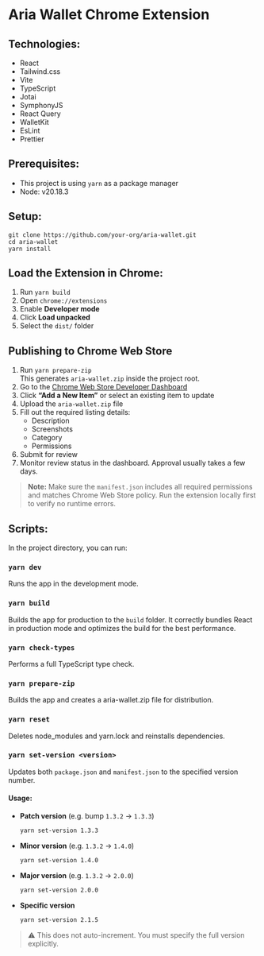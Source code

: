 # Aria Wallet Chrome Extension

## Technologies:

- React
- Tailwind.css
- Vite
- TypeScript
- Jotai
- SymphonyJS
- React Query
- WalletKit
- EsLint
- Prettier

## Prerequisites:

- This project is using `yarn` as a package manager
- Node: v20.18.3

## Setup:

```
git clone https://github.com/your-org/aria-wallet.git
cd aria-wallet
yarn install
```

## Load the Extension in Chrome:

1. Run `yarn build`
2. Open `chrome://extensions`
3. Enable **Developer mode**
4. Click **Load unpacked**
5. Select the `dist/` folder

## Publishing to Chrome Web Store

1. Run `yarn prepare-zip`  
   This generates `aria-wallet.zip` inside the project root.
2. Go to the [Chrome Web Store Developer Dashboard](https://chrome.google.com/webstore/devconsole)
3. Click **“Add a New Item”** or select an existing item to update
4. Upload the `aria-wallet.zip` file
5. Fill out the required listing details:
   - Description
   - Screenshots
   - Category
   - Permissions
6. Submit for review
7. Monitor review status in the dashboard. Approval usually takes a few days.

> **Note:** Make sure the `manifest.json` includes all required permissions and matches Chrome Web Store policy. Run the extension locally first to verify no runtime errors.

## Scripts:

In the project directory, you can run:

### `yarn dev`

Runs the app in the development mode.

### `yarn build`

Builds the app for production to the `build` folder.
It correctly bundles React in production mode and optimizes the build for the best performance.

### `yarn check-types`

Performs a full TypeScript type check.

### `yarn prepare-zip`

Builds the app and creates a aria-wallet.zip file for distribution.

### `yarn reset`

Deletes node_modules and yarn.lock and reinstalls dependencies.

### `yarn set-version <version>`

Updates both `package.json` and `manifest.json` to the specified version number.

#### Usage:

- **Patch version** (e.g. bump `1.3.2` → `1.3.3`)

  ```bash
  yarn set-version 1.3.3
  ```

- **Minor version** (e.g. `1.3.2` → `1.4.0`)

  ```bash
  yarn set-version 1.4.0
  ```

- **Major version** (e.g. `1.3.2` → `2.0.0`)

  ```bash
  yarn set-version 2.0.0
  ```

- **Specific version**
  ```bash
  yarn set-version 2.1.5
  ```

> ⚠️ This does not auto-increment. You must specify the full version explicitly.
